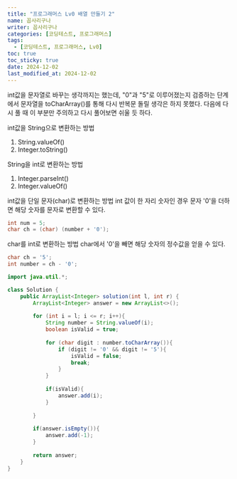 ```yaml
---
title: "프로그래머스 Lv0 배열 만들기 2"
name: 꼽사리구나
writer: 꼽사리구나
categories: [코딩테스트, 프로그래머스]
tags:
  - [코딩테스트, 프로그래머스, Lv0]
toc: true
toc_sticky: true
date: 2024-12-02
last_modified_at: 2024-12-02
---
```


int값을 문자열로 바꾸는 생각까지는 했는데, "0"과 "5"로 이루어졌는지 검증하는 단계에서 문자열을 toCharArray()를 통해 다시 반복문 돌릴 생각은 하지 못했다.
다음에 다시 풀 때 이 부분만 주의하고 다시 풀어보면 쉬울 듯 하다.

int값을 String으로 변환하는 방법
1. String.valueOf()
2. Integer.toString()

String을 int로 변환하는 방법
1. Integer.parseInt()
2. Integer.valueOf()

int값을 단일 문자(char)로 변환하는 방법
int 값이 한 자리 숫자인 경우 문자 '0'을 더하면 해당 숫자를 문자로 변환할 수 있다.
```java
int num = 5;
char ch = (char) (number + '0');
```

char를 int로 변환하는 방법
char에서 '0'을 빼면 해당 숫자의 정수값을 얻을 수 있다.
```java
char ch = '5';
int number = ch - '0';
```

```java
import java.util.*;

class Solution {
    public ArrayList<Integer> solution(int l, int r) {
        ArrayList<Integer> answer = new ArrayList<>();
        
        for (int i = l; i <= r; i++){
            String number = String.valueOf(i);
            boolean isValid = true;
            
            for (char digit : number.toCharArray()){
                if (digit != '0' && digit != '5'){
                    isValid = false;
                    break;
                }
            }
            
            if(isValid){
                answer.add(i);
            }
            
        }
        
        if(answer.isEmpty()){
            answer.add(-1);
        }
        
        return answer;
    }
}
```

